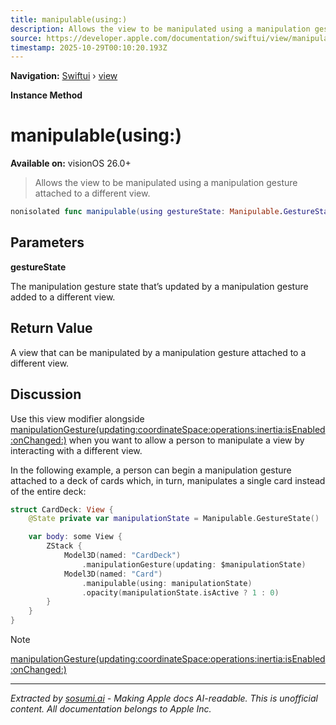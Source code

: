 ```yaml
---
title: manipulable(using:)
description: Allows the view to be manipulated using a manipulation gesture attached to a different view.
source: https://developer.apple.com/documentation/swiftui/view/manipulable(using:)
timestamp: 2025-10-29T00:10:20.193Z
---
```


**Navigation:** [Swiftui](/documentation/swiftui) › [view](/documentation/swiftui/view)

**Instance Method**

# manipulable(using:)

**Available on:** visionOS 26.0+

> Allows the view to be manipulated using a manipulation gesture attached to a different view.

```swift
nonisolated func manipulable(using gestureState: Manipulable.GestureState) -> some View
```

## Parameters

**gestureState**

The manipulation gesture state that’s updated by a manipulation gesture added to a different view.



## Return Value

A view that can be manipulated by a manipulation gesture attached to a different view.

## Discussion

Use this view modifier alongside [manipulationGesture(updating:coordinateSpace:operations:inertia:isEnabled:onChanged:)](/documentation/swiftui/view/manipulationgesture(updating:coordinatespace:operations:inertia:isenabled:onchanged:)) when you want to allow a person to manipulate a view by interacting with a different view.

In the following example, a person can begin a manipulation gesture attached to a deck of cards which, in turn, manipulates a single card instead of the entire deck:

```swift
struct CardDeck: View {
    @State private var manipulationState = Manipulable.GestureState()

    var body: some View {
        ZStack {
            Model3D(named: "CardDeck")
                .manipulationGesture(updating: $manipulationState)
            Model3D(named: "Card")
                .manipulable(using: manipulationState)
                .opacity(manipulationState.isActive ? 1 : 0)
        }
    }
}
```

> [!NOTE]
> [manipulationGesture(updating:coordinateSpace:operations:inertia:isEnabled:onChanged:)](/documentation/swiftui/view/manipulationgesture(updating:coordinatespace:operations:inertia:isenabled:onchanged:))

---

*Extracted by [sosumi.ai](https://sosumi.ai) - Making Apple docs AI-readable.*
*This is unofficial content. All documentation belongs to Apple Inc.*
